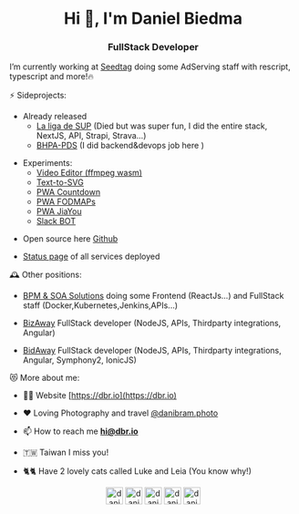 <h1 align="center">Hi 👋, I'm Daniel Biedma</h1>
<h3 align="center">FullStack Developer</h3>

I’m currently working at [Seedtag](https://www.seedtag.com/) doing some AdServing staff with rescript, typescript and more!🔥

⚡ Sideprojects:

-   Already released
    -    [La liga de SUP](https://www.laligadesup.es/) (Died but was super fun, I did the entire stack, NextJS, API, Strapi, Strava...)
    -    [BHPA-PDS](https://bhpa-pds.com/) (I did backend&devops job here )
    
<ul>
    <li>Experiments:
    <ul>
      <li><a href="https://video-editor.dbr.io" target="_blank">Video Editor (ffmpeg wasm)</a></li>
      <li><a href="https://text-to-svg.vercel.app"  target="_blank">Text-to-SVG</a></li>
      <li><a href="https://countdown.dbr.io" target="_blank">PWA Countdown</a></li>
      <li><a href="https://fodmaps.dbr.io" target="_blank">PWA FODMAPs</a></li>
      <li><a href="https://jiayou.dbr.io" target="_blank">PWA JiaYou</a></li>
      <li><a href="https://sb.dbr.io" target="_blank">Slack BOT</a></li>
    </ul>
    </li>
</ul>


-   Open source here [Github](https://github.com/danibram?tab=repositories)

-  [Status page](https://stats.uptimerobot.com/oOExZfX9E1) of all services deployed

🕰️ Other positions:

- [BPM & SOA Solutions](https://www.bpmsoasolutions.com/) doing some Frontend (ReactJs...) and FullStack staff (Docker,Kubernetes,Jenkins,APIs...)

- [BizAway](https://www.bizaway.com/) FullStack developer (NodeJS, APIs, Thirdparty integrations, Angular)

- [BidAway](https://www.bidaway.com/) FullStack developer (NodeJS, APIs, Thirdparty integrations, Angular, Symphony2, IonicJS)

😻 More about me:

-   👨‍💻  Website [https://dbr.io](https://dbr.io)

-   ❤️  Loving Photography and travel [@danibram.photo](https://instagram.com/danibram.photo)

-   📫  How to reach me **hi@dbr.io**

-   🇹🇼  Taiwan I miss you!

-   🐈🐈  Have 2 lovely cats called Luke and Leia (You know why!)

<p align="center">
<a href="https://dbr.io" target="blank">
<img align="center" src="https://www.dbr.io/public/img/dbr.png" alt="danielbiedma" height="30" width="30" /></a>
<a href="https://linkedin.com/in/danielbiedma" target="blank">
<img align="center" src="https://cdn.jsdelivr.net/npm/simple-icons@3.0.1/icons/linkedin.svg" alt="danielbiedma" height="30" width="30" /></a>
<a href="https://fb.com/danibram" target="blank">
<img align="center" src="https://cdn.jsdelivr.net/npm/simple-icons@3.0.1/icons/facebook.svg" alt="danibram" height="30" width="30" /></a>
<a href="https://instagram.com/danibram.photo" target="blank">
<img align="center" src="https://cdn.jsdelivr.net/npm/simple-icons@3.0.1/icons/instagram.svg" alt="danibram.photo" height="30" width="30" /></a>
<a href="https://www.youtube.com/c/danibram" target="blank">
<img align="center" src="https://cdn.jsdelivr.net/npm/simple-icons@3.0.1/icons/youtube.svg" alt="danibram" height="30" width="30" /></a>
</p>

